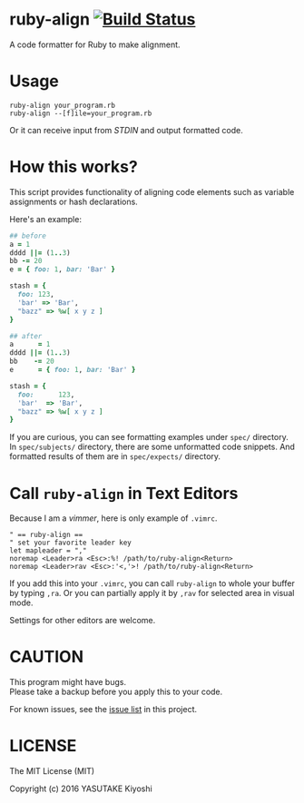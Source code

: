 # ruby-align [![Build Status](https://travis-ci.org/key-amb/ruby-align.svg?branch=master)](https://travis-ci.org/key-amb/ruby-align)

A code formatter for Ruby to make alignment.

# Usage

```
ruby-align your_program.rb
ruby-align --[f]ile=your_program.rb
```

Or it can receive input from _STDIN_ and output formatted code.

# How this works?

This script provides functionality of aligning code elements such as variable
assignments or hash declarations.

Here's an example:

```ruby
## before
a = 1
dddd ||= (1..3)
bb -= 20
e = { foo: 1, bar: 'Bar' }

stash = {
  foo: 123,
  'bar' => 'Bar',
  "bazz" => %w[ x y z ]
}

## after
a      = 1
dddd ||= (1..3)
bb    -= 20
e      = { foo: 1, bar: 'Bar' }

stash = {
  foo:      123,
  'bar'  => 'Bar',
  "bazz" => %w[ x y z ]
}
```

If you are curious, you can see formatting examples under `spec/` directory.
In `spec/subjects/` directory, there are some unformatted code snippets.
And formatted results of them are in `spec/expects/` directory.

# Call `ruby-align` in Text Editors

Because I am a _vimmer_, here is only example of `.vimrc`.

```vim
" == ruby-align ==
" set your favorite leader key
let mapleader = ","
noremap <Leader>ra <Esc>:%! /path/to/ruby-align<Return>
noremap <Leader>rav <Esc>:'<,'>! /path/to/ruby-align<Return>
```

If you add this into your `.vimrc`, you can call `ruby-align` to whole your
buffer by typing `,ra`.
Or you can partially apply it by `,rav` for selected area in visual mode.

Settings for other editors are welcome.

# CAUTION

This program might have bugs.  
Please take a backup before you apply this to your code.

For known issues, see the [issue list](https://github.com/key-amb/ruby-align/issues)
in this project.

# LICENSE

The MIT License (MIT)

Copyright (c) 2016 YASUTAKE Kiyoshi
